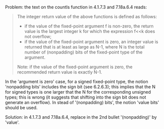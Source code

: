 Problem: the text on the countls function in 4.1.7.3 and 7.18a.6.4 reads:

> The integer return value of the above functions is defined as follows:
> 
> * if the value of the fixed-point argument f is non-zero, the return value is the largest integer k for which the expression f\<\<k does not overflow;
> * if the value of the fixed-point argument is zero, an integer value is returned that is at least as large as N-1, where N is the total number of (nonpadding) bits of the fixed-point type of the argument.
> 
> Note: if the value of the fixed-point argument is zero, the recommended return
> value is exactly N-1.

In the 'argument is zero' case, for a signed fixed-point type, the notion
'nonpadding bits' includes the sign bit (see 6.2.6.3); this implies that the N
for signed types is one larger that the N for the corresponding unsigned types;
this is wrong (it suggests that shifting into the sign bit does not generate an
overflow). In stead of '(nonpadding) bits', the notion 'value bits' should be
used.

Solution: in 4.1.7.3 and 7.18a.6.4, replace in the 2nd bullet '(nonpadding)' by
'value'.
